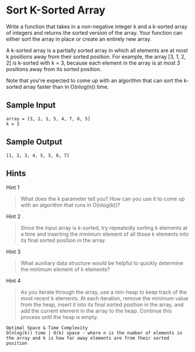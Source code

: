 # Sort K-Sorted Array

Write a function that takes in a non-negative integer k and a k-sorted array of integers and returns the sorted version of the array. Your function can either sort the array in place or create an entirely new array.

A k-sorted array is a partially sorted array in which all elements are at most k positions away from their sorted position. For example, the array [3, 1, 2, 2] is k-sorted with k = 3, because each element in the array is at most 3 positions away from its sorted position.

Note that you're expected to come up with an algorithm that can sort the k-sorted array faster than in O(nlog(n)) time.

## Sample Input

```
array = [3, 2, 1, 5, 4, 7, 6, 5]
k = 3
```

## Sample Output

```
[1, 2, 3, 4, 5, 5, 6, 7]
```

## Hints

Hint 1
> What does the k parameter tell you? How can you use it to come up with an algorithm that runs in O(nlog(k))?

Hint 2
> Since the input array is k-sorted, try repeatedly sorting k elements at a time and inserting the minimum element of all those k elements into its final sorted position in the array.

Hint 3
> What auxiliary data structure would be helpful to quickly determine the minimum element of k elements?

Hint 4
> As you iterate through the array, use a min-heap to keep track of the most recent k elements. At each iteration, remove the minimum value from the heap, insert it into its final sorted position in the array, and add the current element in the array to the heap. Continue this process until the heap is empty.

```
Optimal Space & Time Complexity
O(nlog(k)) time | O(k) space - where n is the number of elements in the array and k is how far away elements are from their sorted position
```
